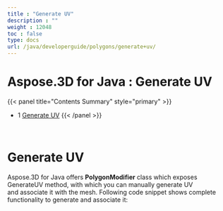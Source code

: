 ```yaml
---
title : "Generate UV" 
description : "" 
weight : 12048 
toc : false
type: docs
url: /java/developerguide/polygons/generate+uv/
---
```


# Aspose.3D for Java : Generate UV


{{< panel title="Contents Summary" style="primary" >}}
*   1 [Generate UV](#generate-uv)
{{< /panel >}}
 

 

# Generate UV

Aspose.3D for Java offers **PolygonModifier** class which exposes GenerateUV method, with which you can manually generate UV and associate it with the mesh. Following code snippet shows complete functionality to generate and associate it:


